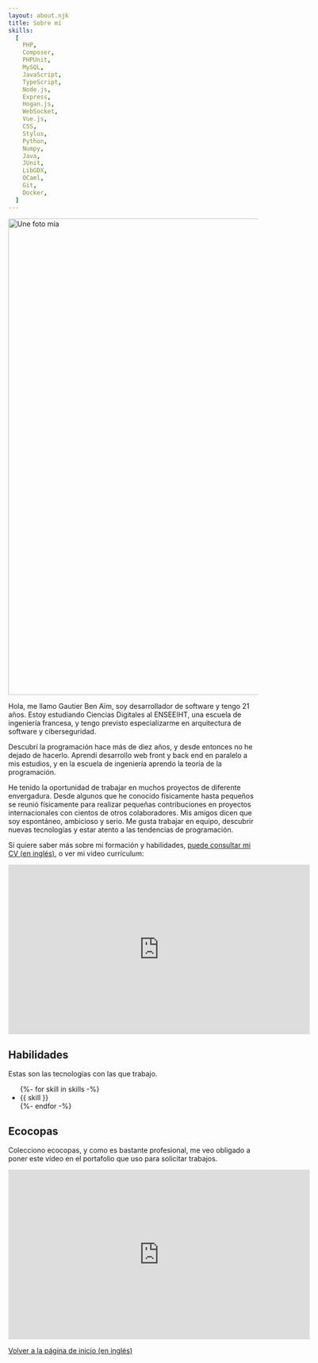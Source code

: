 ```yaml
---
layout: about.njk
title: Sobre mí
skills:
  [
    PHP,
    Composer,
    PHPUnit,
    MySQL,
    JavaScript,
    TypeScript,
    Node.js,
    Express,
    Hogan.js,
    WebSocket,
    Vue.js,
    CSS,
    Stylus,
    Python,
    Numpy,
    Java,
    JUnit,
    LibGDX,
    OCaml,
    Git,
    Docker,
  ]
---
```


<div class="illustrated-text">
<img src="url:~/resources/me.jpg?as=webp" width="960" height="960" alt="Une foto mía" class="illustration">

Hola, me llamo Gautier Ben Aïm, soy desarrollador de software y tengo 21 años.
Estoy estudiando Ciencias Digitales al ENSEEIHT, una escuela de ingeniería francesa,
y tengo previsto especializarme en arquitectura de software y ciberseguridad.

Descubrí la programación hace más de diez años, y desde entonces no he dejado de hacerlo.
Aprendí desarrollo web front y back end en paralelo a mis estudios,
y en la escuela de ingeniería aprendo la teoría de la programación.

He tenido la oportunidad de trabajar en muchos proyectos de diferente envergadura. Desde algunos que he conocido físicamente hasta pequeños
se reunió físicamente para realizar pequeñas contribuciones en proyectos internacionales con cientos de otros colaboradores.
Mis amigos dicen que soy espontáneo, ambicioso y serio. Me gusta trabajar en equipo,
descubrir nuevas tecnologías y estar atento a las tendencias de programación.

Si quiere saber más sobre mi formación y habilidades, [puede consultar mi CV (en inglés)](<{{'/about/resume/'|localizeurl('en')}}>), o ver mi video currículum:

</div>

<p><iframe width="608" height="342" src="https://www.youtube-nocookie.com/embed/RFF_OPBY5FU" title="YouTube video player" frameborder="0" allow="accelerometer; autoplay; clipboard-write; encrypted-media; gyroscope; picture-in-picture" allowfullscreen></iframe></p>

## Habilidades

Estas son las tecnologías con las que trabajo.

<ul class="tag-list">
  {%- for skill in skills -%}
    <li class="tag">
      <span class="span">{{ skill }}</span></li>
  {%- endfor -%}
</ul>

## Ecocopas

Colecciono ecocopas, y como es bastante profesional, me veo obligado a poner este vídeo en el portafolio que uso para solicitar trabajos.

<p><iframe width="608" height="342" src="https://www.youtube-nocookie.com/embed/qjBeB8eT6Z0" title="YouTube video player" frameborder="0" allow="accelerometer; autoplay; clipboard-write; encrypted-media; gyroscope; picture-in-picture" allowfullscreen></iframe></p>

<a href="{{ '/' | localizeurl('en') }}">Volver a la página de inicio (en inglés)</a>
